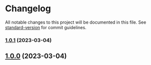 # Changelog

All notable changes to this project will be documented in this file. See [standard-version](https://github.com/conventional-changelog/standard-version) for commit guidelines.

### [1.0.1](https://github.com/MollardMichael/iso8583-typescript/compare/v1.0.0...v1.0.1) (2023-03-04)

## [1.0.0](https://github.com/MollardMichael/iso8583-typescript/compare/v0.0.4...v1.0.0) (2023-03-04)
